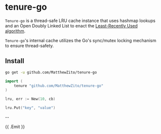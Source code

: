 # tenure-go

`Tenure-go` is a thread-safe LRU cache instance that uses hashmap lookups and an Open Doubly Linked List to enact the [Least-Recently Used algorithm](https://en.wikipedia.org/wiki/Cache_replacement_policies#Least_recently_used_(LRU)).

`Tenure-go`'s internal cache utilizes the Go's sync/mutex locking mechanism to ensure thread-safety.

## Install

```bash
go get -u github.com/MatthewZito/tenure-go
```

```go
import (
	tenure "github.com/MatthewZito/tenure-go"
)

lru, err := New(10, cb)

lru.Put("key", "value")
```

--

{{ .Emit }}
